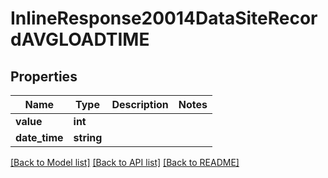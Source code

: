 # InlineResponse20014DataSiteRecordAVGLOADTIME

## Properties
Name | Type | Description | Notes
------------ | ------------- | ------------- | -------------
**value** | **int** |  | 
**date_time** | **string** |  | 

[[Back to Model list]](../README.md#documentation-for-models) [[Back to API list]](../README.md#documentation-for-api-endpoints) [[Back to README]](../README.md)


